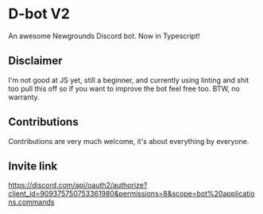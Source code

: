 # D-bot V2
An awesome Newgrounds Discord bot. Now in Typescript!

## Disclaimer
I'm not good at JS yet, still a beginner, and currently using linting and shit too pull this off so if you want to improve the bot feel free too. BTW, no warranty.

## Contributions
Contributions are very much welcome, it's about everything by everyone.

## Invite link
https://discord.com/api/oauth2/authorize?client_id=909375750753361980&permissions=8&scope=bot%20applications.commands
